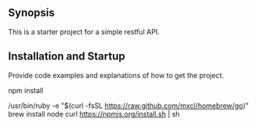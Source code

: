 ## Synopsis

This is a starter project for a simple restful API.

## Installation and Startup

Provide code examples and explanations of how to get the project.


npm install

/usr/bin/ruby -e "$(curl -fsSL https://raw.github.com/mxcl/homebrew/go)"
brew install node
curl https://npmjs.org/install.sh | sh